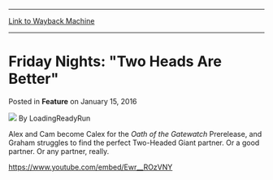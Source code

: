 
---
[Link to Wayback Machine](https://web.archive.org/web/20160117021918/http://magic.wizards.com/en/articles/archive/feature/friday-nights-two-heads-are-better-2016-01-15)

[_metadata_:author]:- "LoadingReadyRun"
[_metadata_:description]:- "Alex and Cam become Calex for the Oath of the Gatewatch Prerelease, and Graham struggles to find the perfect Two-Headed Giant partner."
[_metadata_:generator]:- "Drupal 7 (http://drupal.org)"
[_metadata_:node]:- "976406"
[_metadata_:publish_date]:- "2016-01-15"
[_metadata_:source]:- "div-main-content"
[_metadata_:title]:- "Friday Nights: `Two Heads Are Better`"
[_metadata_:wayback_capture_timestamp]:- "2016-01-17 02:19:18"
[_metadata_:wayback_raw_url]:- "https://web.archive.org/web/20160117021918id_/http://magic.wizards.com/en/articles/archive/feature/friday-nights-two-heads-are-better-2016-01-15"
[_metadata_:wayback_url]:- "http://magic.wizards.com/en/articles/archive/feature/friday-nights-two-heads-are-better-2016-01-15"
---


Friday Nights: "Two Heads Are Better"
=====================================



 Posted in **Feature**
 on January 15, 2016 






![](https://media.magic.wizards.com/styles/auth_small/public/images/person/lrrbiopic.png)
By LoadingReadyRun











Alex and Cam become Calex for the *Oath of the Gatewatch* Prerelease, and Graham struggles to find the perfect Two-Headed Giant partner. Or a good partner. Or any partner, really.


<https://www.youtube.com/embed/Ewr__ROzVNY>







